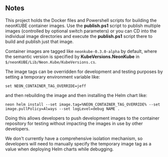 Notes
-----
This project holds the Docker files and Powershell scripts for building the neonKUBE 
container images.  Use the **publish.ps1** script to publish multiple images (controlled
by optional switch parameters) or you can CD into the individual image directories and
execute the **publish.ps1** script there to build and publish just that image.

Container images are tagged like `neonkube-0.3.0-alpha` by default, where the semantic 
version is specified by **KubeVersions.NeonKube** in `$/neonKUBE/Lib/Neon.Kube/KubeVersions.cs`.

The image tags can be overridden for development and testing purposes by setting a temporary
environment variable like:

```
set NEON_CONTAINER_TAG_OVERRIDE=jeff
```

and then rebuilding the image and then installing the Helm chart like:

```
neon helm install --set image.tag=%NEON_CONTAINER_TAG_OVERRIDE% --set image.pullPolicy=Always --set logLevel=debug NAME .
```

Doing this allows developers to push development images to the container repository for
testing without impacting the images in use by other developers.

We don't currently have a comprehensive isolation mechanism, so developers will need to
manually specify the temporary image tag as a value when deploying Helm charts while
debugging.
